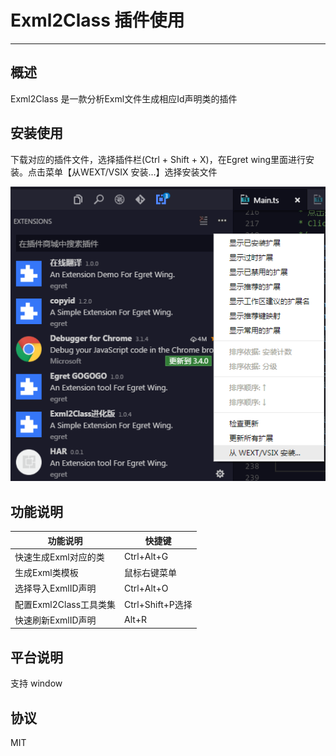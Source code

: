 
# Exml2Class 插件使用
----

## 概述
 Exml2Class 是一款分析Exml文件生成相应Id声明类的插件
 


## 安装使用 
  下载对应的插件文件，选择插件栏(Ctrl + Shift + X)，在Egret wing里面进行安装。点击菜单【从WEXT/VSIX 安装...】选择安装文件
  
 ![安装说明](images/install.png)  
  
  


## 功能说明

| 功能说明 | 快捷键 | 
| ------ | ------ | 
| 快速生成Exml对应的类 | Ctrl+Alt+G | 
| 生成Exml类模板 | 鼠标右键菜单 |
|选择导入ExmlID声明 | Ctrl+Alt+O |
| 配置Exml2Class工具类集 | Ctrl+Shift+P选择 |  
| 快速刷新ExmlID声明 | Alt+R |  


## 平台说明

  支持 window


## 协议
MIT

